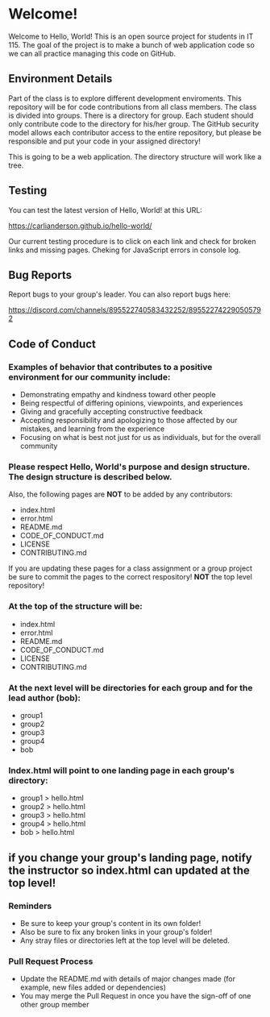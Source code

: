 # Welcome!

Welcome to Hello, World! This is an open source project for students in IT 115. The goal of the project is to make a bunch of web application code so we can all practice managing this code on GitHub. 

## Environment Details

Part of the class is to explore different development enviroments. This repository will be for code contributions from all class members. The class is divided into groups.
There is a directory for group. Each student should only contribute code to the directory for his/her group. The GitHub security model allows each contributor access to the entire repository, but please be responsible and put your code in your assigned directory!

This is going to be a web application. The directory structure will work like a tree.

## Testing

You can test the latest version of Hello, World! at this URL:

https://carlianderson.github.io/hello-world/

Our current testing procedure is to click on each link and check for broken links and missing pages. 
Cheking for JavaScript errors in console log.

## Bug Reports

Report bugs to your group's leader. You can also report bugs here:

https://discord.com/channels/895522740583432252/895522742290505792

## Code of Conduct

### Examples of behavior that contributes to a positive environment for our community include:

  * Demonstrating empathy and kindness toward other people
  * Being respectful of differing opinions, viewpoints, and experiences
  * Giving and gracefully accepting constructive feedback
  * Accepting responsibility and apologizing to those affected by our mistakes, and learning from the experience
  * Focusing on what is best not just for us as individuals, but for the overall community

### Please respect Hello, World's purpose and design structure. The design structure is described below.

Also, the following pages are **NOT** to be added by any contributors:

* index.html
* error.html
* README.md
* CODE_OF_CONDUCT.md
* LICENSE
* CONTRIBUTING.md

If you are updating these pages for a class assignment or a group project be sure to commit the pages to
the correct respository! **NOT** the top level repository!

### At the top of the structure will be:

* index.html
* error.html
* README.md
* CODE_OF_CONDUCT.md
* LICENSE
* CONTRIBUTING.md

### At the next level will be directories for each group and for the lead author (bob):

* group1
* group2
* group3
* group4
* bob

### Index.html will point to one landing page in each group's directory:

* group1 > hello.html
* group2 > hello.html
* group3 > hello.html
* group4 > hello.html
* bob > hello.html

## if you change your group's landing page, notify the instructor so index.html can updated at the top level!

### Reminders

* Be sure to keep your group's content in its own folder!
* Also be sure to fix any broken links in your group's folder!
* Any stray files or directories left at the top level will be deleted.

### Pull Request Process
* Update the README.md with details of major changes made (for example, new files added or dependencies)
* You may merge the Pull Request in once you have the sign-off of one other group member


